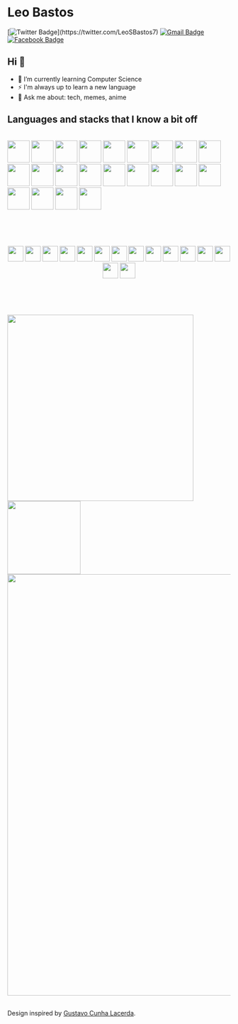 # Leo Bastos
[![Twitter Badge](https://img.shields.io/badge/-@LeoSBastos7-1ca0f1?style=flat-square&labelColor=1ca0f1&logo=twitter&logoColor=white&link=https://twitter.com/_Kunal_Raghav_)](https://twitter.com/LeoSBastos7) [![Gmail Badge](https://img.shields.io/badge/-leosbastos7@gmail.com-c14438?style=flat-square&logo=Gmail&logoColor=white&link=mailto:leosbastos7@gmail.com)](mailto:leosbastos7@gmail.com) [![Facebook Badge](https://img.shields.io/badge/-@LeoSBastos7-4267B2?style=flat-square&labelColor=4267B2&logo=facebook&logoColor=white&link=https://www.facebook.com/leo.bastos.777)](https://www.facebook.com/leo.bastos.777)

## Hi 👋

- 🌱 I’m currently learning Computer Science
- ⚡ I'm always up to learn a new language
- 💬 Ask me about: tech, memes, anime

## Languages and stacks that I know a bit off
<br/>

<div>
<img height="50" src="https://devicon.dev/devicon.git/icons/c/c-original.svg">
<img height="50" src="https://devicon.dev/devicon.git/icons/cplusplus/cplusplus-original.svg">
<img height="50" src="https://devicon.dev/devicon.git/icons/csharp/csharp-original.svg">
<img height="50" src="https://devicon.dev/devicon.git/icons/java/java-original-wordmark.svg">
<img height="50" src="https://raw.githubusercontent.com/detain/svg-logos/master/svg/r-lang.svg"> <!--- Não tem no devicon -->
<img height="50" src="https://devicon.dev/devicon.git/icons/ruby/ruby-original-wordmark.svg">
<img height="50" src="https://www.vectorlogo.zone/logos/rust-lang/rust-lang-ar21.svg">
<!--- Não tem parecido no devicon -->
<img height="50" src="https://devicon.dev/devicon.git/icons/python/python-original-wordmark.svg">
<img height="50" src="https://devicon.dev/devicon.git/icons/html5/html5-original-wordmark.svg">
<img height="50" src="https://devicon.dev/devicon.git/icons/css3/css3-original-wordmark.svg">
<img height="50" src="https://devicon.dev/devicon.git/icons/bootstrap/bootstrap-plain-wordmark.svg">
<img height="50" src="https://devicon.dev/devicon.git/icons/javascript/javascript-original.svg">
<img height="50" src="https://devicon.dev/devicon.git/icons/typescript/typescript-original.svg">
<img height="50" src="https://devicon.dev/devicon.git/icons/nodejs/nodejs-original-wordmark.svg">
<img height="50" src="https://devicon.dev/devicon.git/icons/react/react-original-wordmark.svg">
<img height="50" src="https://devicon.dev/devicon.git/icons/angularjs/angularjs-plain-wordmark.svg">
<img height="50" src="https://devicon.dev/devicon.git/icons/postgresql/postgresql-original-wordmark.svg">
<img height="50" src="https://devicon.dev/devicon.git/icons/mysql/mysql-original-wordmark.svg">
<img height="50" src="https://devicon.dev/devicon.git/icons/mongodb/mongodb-original-wordmark.svg">
<img height="50" src="https://devicon.dev/devicon.git/icons/git/git-original-wordmark.svg">
<img height="50" src="https://www.vectorlogo.zone/logos/gnu_bash/gnu_bash-ar21.svg">
<img height="50" src="https://devicon.dev/devicon.git/icons/trello/trello-plain-wordmark.svg">
<!--- Não tem no devicon -->
</div>

<br/><br/><br/>

<div align="center">
<img src="https://cultofthepartyparrot.com/parrots/hd/githubparrot.gif" width="35" height="35"/>
<img src="https://cultofthepartyparrot.com/parrots/hd/githubparrot.gif" width="35" height="35"/>
<img src="https://cultofthepartyparrot.com/parrots/hd/githubparrot.gif" width="35" height="35"/>
<img src="https://cultofthepartyparrot.com/parrots/hd/githubparrot.gif" width="35" height="35"/>
<img src="https://cultofthepartyparrot.com/parrots/hd/githubparrot.gif" width="35" height="35"/>
<img src="https://cultofthepartyparrot.com/parrots/hd/githubparrot.gif" width="35" height="35"/>
<img src="https://cultofthepartyparrot.com/parrots/hd/githubparrot.gif" width="35" height="35"/>
<img src="https://cultofthepartyparrot.com/parrots/hd/githubparrot.gif" width="35" height="35"/>
<img src="https://cultofthepartyparrot.com/parrots/hd/githubparrot.gif" width="35" height="35"/>
<img src="https://cultofthepartyparrot.com/parrots/hd/githubparrot.gif" width="35" height="35"/>
<img src="https://cultofthepartyparrot.com/parrots/hd/githubparrot.gif" width="35" height="35"/>
<img src="https://cultofthepartyparrot.com/parrots/hd/githubparrot.gif" width="35" height="35"/>
<img src="https://cultofthepartyparrot.com/parrots/hd/githubparrot.gif" width="35" height="35"/>
<img src="https://cultofthepartyparrot.com/parrots/hd/githubparrot.gif" width="35" height="35"/>
<img src="https://cultofthepartyparrot.com/parrots/hd/githubparrot.gif" width="35" height="35"/>
</div>

<br/><br/><br/>
<div>
   <img width="420" src="https://github-readme-stats.vercel.app/api?username=LeoSBastos&show_icons=true&theme=vision-friendly-dark"/>
   <img height="165" src="https://github-readme-stats.vercel.app/api/top-langs/?username=leosbastos&layout=compact&theme=vision-friendly-dark" />
</div>
<div>
   <img width="950" src="https://github-profile-trophy.vercel.app/?username=leosbastos&column=7&theme=onedark"/>
</div>
<br />

Design inspired by [Gustavo Cunha Lacerda](https://github.com/gustavocunhalacerda).
